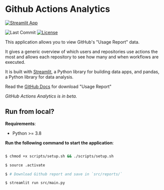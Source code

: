 # Github Actions Analytics

[![Streamlit App](https://static.streamlit.io/badges/streamlit_badge_black_white.svg)](https://neulabscom-github-actions-analytics-srcmain-rb6cj8.streamlit.app/)

![Last Commit](https://img.shields.io/github/last-commit/neulabscom/github-actions-analytics/main)
[![License](https://img.shields.io/github/license/neulabscom/github-actions-analytics)](https://github.com/neulabscom/github-actions-analytics/blob/main/LICENSE)

This application allows you to view GitHub's "Usage Report" data.

It gives a generic overview of which users and repositories use actions the most and allows each repository to see how many and when workflows are executed.

It is built with [Streamlit](https://streamlit.io/), a Python library for building data apps, and pandas, a Python library for data analysis.

Read the [GitHub Docs](https://docs.github.com/en/billing/managing-billing-for-github-actions/viewing-your-github-actions-usage) for download "Usage Report"

*GitHub Actions Analytics is in beta.*

## Run from local?

**Requirements**:

- Python >= 3.8

**Run the following command to start the application**:

```bash

$ chmod +x scripts/setup.sh && ./scripts/setup.sh

$ source .activate

$ # Download Github report and save in `src/reports/`

$ streamlit run src/main.py
```
